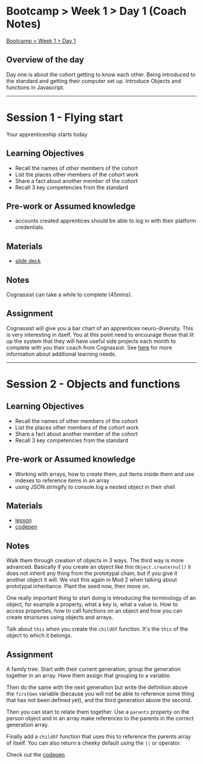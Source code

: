 # Bootcamp > Week 1 > Day 1 (Coach Notes)

[Bootcamp > Week 1 > Day 1](https://whitehatlearningproducts.github.io/swe/bootcamp/wk1/day1.html)

## Overview of the day

Day one is about the cohort getting to know each other. Being introduced to the standard and getting their computer set up. Introduce Objects and functions in Javascript.

<hr/>

# Session 1 - Flying start

Your apprenticeship starts today

## Learning Objectives

* Recall the names of other members of the cohort
* List the places other members of the cohort work
* Share a fact about another member of the cohort
* Recall 3 key competencies from the standard

## Pre-work or Assumed knowledge

* accounts created apprentices should be able to log in with their platform credentials.

## Materials

* [slide deck](https://docs.google.com/presentation/d/1ec5SgzTACT3lrgcRwKoDiOHqJEDCDoQOiWgArq_j_jA/edit?usp=sharing)

## Notes

Cognassist can take a while to complete (45mins).

## Assignment

Cognassist will give you a bar chart of an apprentices neuro-diversity. This is very interesting in itself. You at this point need to encourage those that lit up the system that they will have useful side projects each month to complete with you their coach from Cognassist. See [here](https://sites.google.com/whitehat.org.uk/delivery-wiki-wip/apprentice-support/at-risk-and-interventions#h.q1mngyqvwqsj) for more information about additional learning needs.

<hr/>

# Session 2 - Objects and functions

## Learning Objectives

* Recall the names of other members of the cohort
* List the places other members of the cohort work
* Share a fact about another member of the cohort
* Recall 3 key competencies from the standard

## Pre-work or Assumed knowledge

* Working with arrays, how to create them, put items inside them and use indexes to reference items in an array
* using JSON.stringify to console.log a nested object in their shell

## Materials

* [lesson](https://whitehatlearningproducts.github.io/swe/bootcamp/wk1/day1.html)
* [codepen](https://codepen.io/bmordan/pen/poyLzBa?editors=0010)

## Notes

Walk them through creation of objects in 3 ways. The third way is more advanced. Basically if you create an object like this `Object.create(null)` it does not inherit any thing from the prototypal chain, but if you give it another object it will. We visit this again in Mod 2 when talking about prototypal inheritance. Plant the seed now, then move on.

One really important thing to start doing is introducing the terminology of an object, for example a property, what a key is, what a value is. How to access properties, how to call functions on an object and how you can create structures using objects and arrays.

Talk about `this` when you create the `childOf` function. It's the `this` of the object to which it belongs.

## Assignment

A family tree. Start with their current generation, group the generation together in an array. Have them assign that grouping to a variable.

Then do the same with the next generation but write the definition above the `firstGen` variable (because you will not be able to reference some thing that has not been defined yet), and the third generation above the second.

Then you can start to relate them together. Use a `parents` property on the person object and in an array make references to the parents in the correct generation array.

Finally add a `childOf` function that uses this to reference the parents array of itself. You can also return a cheeky default using the `||` or operator.

Check out the [codepen](https://codepen.io/bmordan/pen/poyLzBa?editors=0010)
